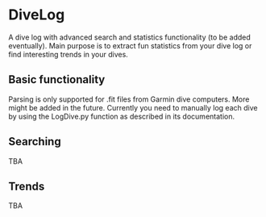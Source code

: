 # DiveLog
A dive log with advanced search and statistics functionality (to be added eventually). Main purpose is to extract fun statistics from your dive log or find interesting trends in your dives.

## Basic functionality
Parsing is only supported for .fit files from Garmin dive computers. More might be added in the future. Currently you need to manually log each dive by using the LogDive.py function as described in its documentation.

## Searching
TBA

## Trends
TBA
